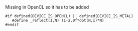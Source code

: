 Missing in OpenCL so it has to be added 
```
#if defined(DEVICE_IS_OPENCL) || defined(DEVICE_IS_METAL)
   #define _reflect(I,N) (I-2.0f*dot(N,I)*N) 
#endif
```